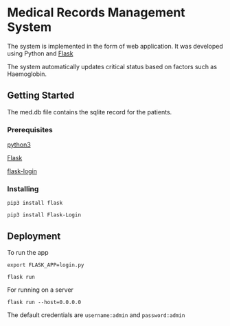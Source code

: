 # Medical Records Management System

The system is implemented in the form of web application. It was developed using Python and [Flask](http://flask.pocoo.org/)

The system automatically updates critical status based on factors such as Haemoglobin.

## Getting Started

The med.db file contains the sqlite record for the patients.

### Prerequisites

[python3](https://www.python.org/downloads/)

[Flask](http://flask.pocoo.org/)

[flask-login](https://flask-login.readthedocs.io/en/latest/)

### Installing

```
pip3 install flask
```
```
pip3 install Flask-Login
```

## Deployment

To run the app 

```
export FLASK_APP=login.py
```
```
flask run
```
For running on a server
```
flask run --host=0.0.0.0
```

The default credentials are 
```username:admin```
and 
```password:admin```

